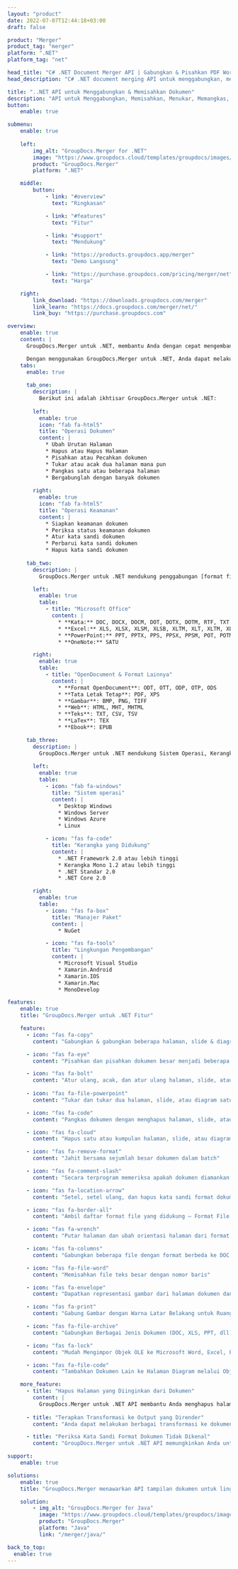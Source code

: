 ```yaml
---
layout: "product"
date: 2022-07-07T12:44:18+03:00
draft: false

product: "Merger"
product_tag: "merger"
platform: ".NET"
platform_tag: "net"

head_title: "C# .NET Document Merger API | Gabungkan & Pisahkan PDF Word Excel EPUB"
head_description: "C# .NET document merging API untuk menggabungkan, membagi, menukar, atau menghapus halaman dokumen dari PDF, Microsoft Word, Excel, presentasi, Visio, dan format gambar."

title: "..NET API untuk Menggabungkan & Memisahkan Dokumen"
description: "API untuk Menggabungkan, Memisahkan, Menukar, Memangkas, atau Menghapus Dokumen, Slide, dan Diagram di Aplikasi .NET."
button:
    enable: true

submenu:
    enable: true
    
    left:
        img_alt: "GroupDocs.Merger for .NET"
        image: "https://www.groupdocs.cloud/templates/groupdocs/images/product-logos/groupdocs-merger-net.png"
        product: "GroupDocs.Merger"
        platform: ".NET"

    middle:
        button:
            - link: "#overview"
              text: "Ringkasan"

            - link: "#features"
              text: "Fitur"

            - link: "#support"
              text: "Mendukung"

            - link: "https://products.groupdocs.app/merger"
              text: "Demo Langsung"

            - link: "https://purchase.groupdocs.com/pricing/merger/net"
              text: "Harga"

    right:
        link_download: "https://downloads.groupdocs.com/merger"
        link_learn: "https://docs.groupdocs.com/merger/net/"
        link_buy: "https://purchase.groupdocs.com"

overview:
    enable: true
    content: |
      GroupDocs.Merger untuk .NET, membantu Anda dengan cepat mengembangkan aplikasi bisnis kelas atas di C#, ASP.NET dan teknologi .NET lainnya. Hanya beberapa baris kode akan memungkinkan aplikasi .NET Anda untuk menggabungkan, membagi, mengatur ulang, menukar, memangkas, dan menghapus satu halaman atau kumpulan halaman dokumen, slide, gambar, atau diagram. Lakukan operasi ini pada file aman dengan menyetel atau menghapus proteksi kata sandi dari format file yang dikenal dan tidak dikenal.  

      Dengan menggunakan GroupDocs.Merger untuk .NET, Anda dapat melakukan penggabungan; pemisahan dan operasi terkait lainnya pada dokumen tunggal serta kumpulan dokumen. Jahit file secara terprogram dari semua format populer, seperti Microsoft Word, Excel, PowerPoint, Visio, OpenDocument, PDF, XPS, TXT, CSV, eBook, dan format file gambar.
    tabs:
      enable: true
      
      tab_one:
        description: |
          Berikut ini adalah ikhtisar GroupDocs.Merger untuk .NET:
      
        left:
          enable: true
          icon: "fab fa-html5"
          title: "Operasi Dokumen"
          content: |
            * Ubah Urutan Halaman
            * Hapus atau Hapus Halaman
            * Pisahkan atau Pecahkan dokumen
            * Tukar atau acak dua halaman mana pun
            * Pangkas satu atau beberapa halaman
            * Bergabunglah dengan banyak dokumen
        
        right:
          enable: true
          icon: "fab fa-html5"
          title: "Operasi Keamanan"
          content: |
            * Siapkan keamanan dokumen
            * Periksa status keamanan dokumen
            * Atur kata sandi dokumen
            * Perbarui kata sandi dokumen
            * Hapus kata sandi dokumen
      
      tab_two:
        description: |
          GroupDocs.Merger untuk .NET mendukung penggabungan [format file dokumen](https://docs.groupdocs.com/merger/net/supported-document-formats/ berikut):

        left:
          enable: true
          table:
            - title: "Microsoft Office"
              content: |
                * **Kata:** DOC, DOCX, DOCM, DOT, DOTX, DOTM, RTF, TXT
                * **Excel:** XLS, XLSX, XLSM, XLSB, XLTM, XLT, XLTM, XLTX, XLAM, SXC, SpreadsheetML
                * **PowerPoint:** PPT, PPTX, PPS, PPSX, PPSM, POT, POTM, POTX, PPTM
                * **OneNote:** SATU

        right:
          enable: true
          table:
            - title: "OpenDocument & Format Lainnya"
              content: |
                * **Format OpenDocument**: ODT, OTT, ODP, OTP, ODS
                * **Tata Letak Tetap**: PDF, XPS
                * **Gambar**: BMP, PNG, TIFF
                * **Web**: HTML, MHT, MHTML
                * **Teks**: TXT, CSV, TSV
                * **LaTex**: TEX
                * **Ebook**: EPUB

      tab_three:
        description: |
          GroupDocs.Merger untuk .NET mendukung Sistem Operasi, Kerangka & Manajer Paket berikut:
        
        left:
          enable: true
          table:
            - icon: "fab fa-windows"
              title: "Sistem operasi"
              content: |
                * Desktop Windows
                * Windows Server
                * Windows Azure
                * Linux

            - icon: "fas fa-code"
              title: "Kerangka yang Didukung"
              content: |
                * .NET Framework 2.0 atau lebih tinggi
                * Kerangka Mono 1.2 atau lebih tinggi
                * .NET Standar 2.0
                * .NET Core 2.0

        right:
          enable: true
          table:
            - icon: "fas fa-box"
              title: "Manajer Paket"
              content: |
                * NuGet

            - icon: "fas fa-tools"
              title: "Lingkungan Pengembangan"
              content: |
                * Microsoft Visual Studio
                * Xamarin.Android
                * Xamarin.IOS
                * Xamarin.Mac
                * MonoDevelop

features:
    enable: true
    title: "GroupDocs.Merger untuk .NET Fitur"

    feature:
      - icon: "fas fa-copy"
        content: "Gabungkan & gabungkan beberapa halaman, slide & diagram menjadi satu dokumen"

      - icon: "fas fa-eye"
        content: "Pisahkan dan pisahkan dokumen besar menjadi beberapa file yang lebih kecil"

      - icon: "fas fa-bolt"
        content: "Atur ulang, acak, dan atur ulang halaman, slide, atau diagram"
      
      - icon: "fas fa-file-powerpoint"
        content: "Tukar dan tukar dua halaman, slide, atau diagram satu sama lain dalam dokumen"

      - icon: "fas fa-code"
        content: "Pangkas dokumen dengan menghapus halaman, slide, atau diagram tertentu"

      - icon: "fas fa-cloud"
        content: "Hapus satu atau kumpulan halaman, slide, atau diagram"

      - icon: "fas fa-remove-format"
        content: "Jahit bersama sejumlah besar dokumen dalam batch"

      - icon: "fas fa-comment-slash"
        content: "Secara terprogram memeriksa apakah dokumen diamankan dengan kata sandi"

      - icon: "fas fa-location-arrow"
        content: "Setel, setel ulang, dan hapus kata sandi format dokumen yang dikenal dan tidak dikenal"

      - icon: "fas fa-border-all"
        content: "Ambil daftar format file yang didukung – Format File Log Split and Join Text (ERR)"

      - icon: "fas fa-wrench"
        content: "Putar halaman dan ubah orientasi halaman dari format yang dikenal & tidak dikenal"

      - icon: "fas fa-columns"
        content: "Gabungkan beberapa file dengan format berbeda ke DOC, DOCX & XPS"

      - icon: "fas fa-file-word"
        content: "Memisahkan file teks besar dengan nomor baris"

      - icon: "fas fa-envelope"
        content: "Dapatkan representasi gambar dari halaman dokumen dan format keluarga diagram"

      - icon: "fas fa-print"
        content: "Gabung Gambar dengan Warna Latar Belakang untuk Ruang Gambar Hitam Kosong"

      - icon: "fas fa-file-archive"
        content: "Gabungkan Berbagai Jenis Dokumen (DOC, XLS, PPT, dll) ke dalam Satu File PDF"

      - icon: "fas fa-lock"
        content: "Mudah Mengimpor Objek OLE ke Microsoft Word, Excel, Presentasi, dan Jenis File OpenDocument"

      - icon: "fas fa-file-code"
        content: "Tambahkan Dokumen Lain ke Halaman Diagram melalui Objek OLE"

    more_feature:
      - title: "Hapus Halaman yang Diinginkan dari Dokumen"
        content: |
          GroupDocs.Merger untuk .NET API membantu Anda menghapus halaman yang tidak diinginkan dari dokumen Anda.
      
      - title: "Terapkan Transformasi ke Output yang Dirender"
        content: "Anda dapat melakukan berbagai transformasi ke dokumen keluaran yang dirender menggunakan GroupDocs.Merger untuk .NET API. Opsi transformasi ini memberi Anda kendali atas cara Anda menyajikan output yang dirender untuk ditampilkan. Transformasi yang tersedia adalah, opsi rotasi halaman, opsi pengurutan ulang halaman, dan penerapan watermark teks."

      - title: "Periksa Kata Sandi Format Dokumen Tidak Dikenal"
        content: "GroupDocs.Merger untuk .NET API memungkinkan Anda untuk memeriksa kata sandi dokumen yang formatnya tidak diketahui."

support:
    enable: true

solutions:
    enable: true
    title: "GroupDocs.Merger menawarkan API tampilan dokumen untuk lingkungan pengembangan populer lainnya"

    solution:
        - img_alt: "GroupDocs.Merger for Java"
          image: "https://www.groupdocs.cloud/templates/groupdocs/images/product-logos/groupdocs-merger-java.png"
          product: "GroupDocs.Merger"
          platform: "Java"
          link: "/merger/java/"

back_to_top:
  enable: true
---
```


